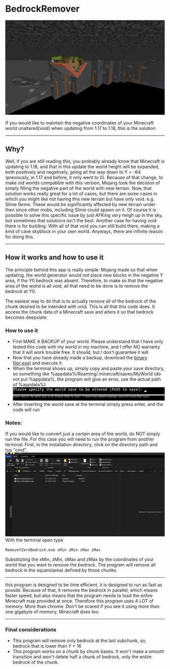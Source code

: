 # BedrockRemover
![](ReadmeMedia/MainImage.png)

If you would like to maintain the negative coordinates of your Minecraft world unaltered(void) when updating from 1.17 to 1.18, this is the solution

----

## Why?

Well, if you are still reading this, you probably already know that
Minecraft is updating to 1.18, and that in this update the world height will be 
expanded, both positively and negatively, going all  the way down to Y = -64 (previously, in 1.17 and before, it only went to 0). 
Because of that change, to make old worlds compatible with this version, 
Mojang took the decision of simply filling the negative part of the world with 
new terrain. Now, that solution works really great for a lot of cases, but there
are some cases in which you might like not having this new terrain but have only void.
e.g. Slime farms. These would be significantly affected by new terrain under then 
since other mobs, including Slime could spawn on it. Of course it is possible to 
solve this specific issue by just AFKing very heigh up in the sky, but sometimes
that solutions isn't the best. Another case for having void there is for building.
With all of that void you can still build there, making a kind of cave skyblock 
in your own world. Anyways, there are infinite reason for doing this.

----------

## How it works and how to use it

The principle behind this app is really simple: Mojang made so that when updating,
the world generator would not place new blocks in the negative Y area, if the Y0 
bedrock was absent. Therefore, to make so that the negative area of the wolrd is 
all void, all that need to be done is to remove the bedrock at Y0.

The easiest way to do that is to actually remove all of the bedrock of the chunk
desired to be intended with void. This is all that this code does. It access
the chunk data of a Minecraft save and alters it so that bedrock becomes deepslate.

### How to use it

- First MAKE A BACKUP of your world. Please understand that I have only tested this code with my world in my machine, and I offer NO warranty that it will work trouble free. It should, but I don't guarantee it will
- Now that you have already made a backup, download the [binary file(.exe)](https://github.com/Heymity/BedrockRemover/releases/tag/Release-1.0.0) and execute it
- When the terminal shows up, simply copy and paste your save directory, so something like %appdata%/Roaming/.minecraft/saves/MyWorld (do not put %appdata%, the program will give an error, use the actual path of %appdata%)
  ![](ReadmeMedia/ExecuteCodeGuide.png) 
  ![](ReadmeMedia/PathExample.png)
- After inserting the world save at the terminal simply press enter, and the code will run

### Notes:
If you would like to convert just a certain area of the world, do NOT simply run the file. For this case you will need to run the program from another terminal:
First, in the installation directory, click on the directory path and typ "cmd".
![](ReadmeMedia/OpenTerminalInFolder.gif)
With the terminal open type 
```
RemoveYZeroBedrock.exe xMin zMin xMax zMax
```
Substituting the xMin, zMin, xMax and zMax by the coordinates of your world that you want to remove the bedrock. The program will remove all bedrock in the square(area) defined by those chunks.

-----
this program is designed to be time efficient, it is designed to run as fast as possibl.
Because of that, it removes the bedrock in parallel, which means faster speed, but also means
that the program needs to load the entire Minecraft map provided at once. Therefore
this program uses A LOT of memory. More than chrome. Don't be scared if you see it using more than one gigabyte of memory, Minecraft does too.

---
### Final considerations

- This program will remove only bedrock at the last subchunk, so, bedrock that is lower than Y = 16
- This program works on a chunk by chunk bases. It won't make a smooth transition and won't delete half a chunk of bedrock, only the entire bedrock of the chunk.
